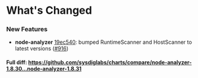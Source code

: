 # What's Changed

### New Features
- **node-analyzer** [19ec540](https://github.com/sysdiglabs/charts/commit/19ec540233c937fa2a98cd87921161025439f693): bumped RuntimeScanner and HostScanner to latest versions ([#916](https://github.com/sysdiglabs/charts/issues/916))

#### Full diff: https://github.com/sysdiglabs/charts/compare/node-analyzer-1.8.30...node-analyzer-1.8.31
